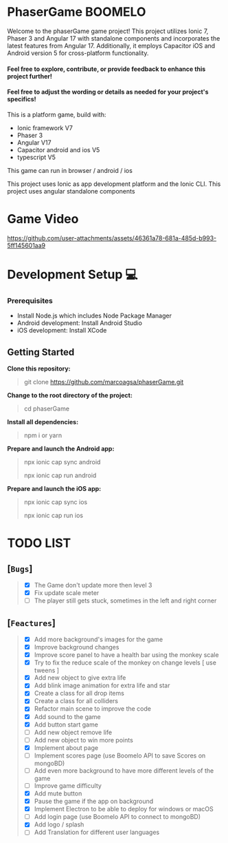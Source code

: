 # PhaserGame BOOMELO

Welcome to the phaserGame game project! This project utilizes Ionic 7, Phaser 3 and Angular 17 with standalone components and incorporates the latest features from Angular 17. Additionally, it employs Capacitor iOS and Android version 5 for cross-platform functionality.

#### Feel free to explore, contribute, or provide feedback to enhance this project further!

#### Feel free to adjust the wording or details as needed for your project's specifics!

This is a platform game, build with:

- Ionic framework V7
- Phaser 3
- Angular V17
- Capacitor android and ios V5
- typescript V5

This game can run in browser / android / ios

This project uses Ionic as app development platform and the Ionic CLI.
This project uses angular standalone components

# Game Video

https://github.com/user-attachments/assets/46361a78-681a-485d-b993-5ff145601aa9

# Development Setup 💻

### Prerequisites

- Install Node.js which includes Node Package Manager
- Android development: Install Android Studio
- iOS development: Install XCode

## Getting Started

**Clone this repository:**

> git clone https://github.com/marcoagsa/phaserGame.git

**Change to the root directory of the project:**

> cd phaserGame

**Install all dependencies:**

> npm i or yarn

**Prepare and launch the Android app:**

> npx ionic cap sync android
>
> npx ionic cap run android

**Prepare and launch the iOS app:**

> npx ionic cap sync ios
>
> npx ionic cap run ios

# TODO LIST

## [`Bugs`]

> - [x] The Game don't update more then level 3
> - [x] Fix update scale meter
> - [ ] The player still gets stuck, sometimes in the left and right corner

## [`Feactures`]

> - [x] Add more background's images for the game
> - [x] Improve background changes
> - [x] Improve score panel to have a health bar using the monkey scale
> - [x] Try to fix the reduce scale of the monkey on change levels [ use tweens ]
> - [x] Add new object to give extra life
> - [x] Add blink image animation for extra life and star
> - [x] Create a class for all drop items
> - [x] Create a class for all colliders
> - [x] Refactor main scene to improve the code
> - [x] Add sound to the game
> - [x] Add button start game
> - [ ] Add new object remove life
> - [ ] Add new object to win more points
> - [x] Implement about page
> - [ ] Implement scores page (use Boomelo API to save Scores on mongoBD)
> - [ ] Add even more background to have more different levels of the game
> - [ ] Improve game difficulty
> - [x] Add mute button
> - [x] Pause the game if the app on background
> - [x] Implement Electron to be able to deploy for windows or macOS
> - [ ] Add login page (use Boomelo API to connect to mongoBD)
> - [x] Add logo / splash
> - [ ] Add Translation for different user languages
